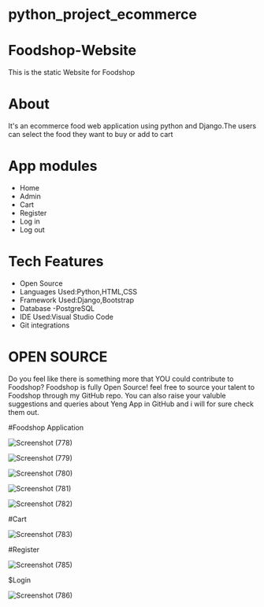 # python_project_ecommerce
# Foodshop-Website
This is the static Website for Foodshop

# About

It's an ecommerce food web application using python and Django.The users can select the food they want to buy or add to cart

# App modules

* Home
* Admin
* Cart
* Register
* Log in
* Log out

# Tech Features

* Open Source
* Languages Used:Python,HTML,CSS
* Framework Used:Django,Bootstrap
* Database -PostgreSQL
* IDE Used:Visual Studio Code
* Git integrations

# OPEN SOURCE

Do you feel like there is something more that YOU could contribute to Foodshop? Foodshop is fully Open Source! feel free to source your talent to Foodshop through my GitHub repo. You can also raise your valuble suggestions and queries about Yeng App in GitHub and i will for sure check them out.

#Foodshop Application

![Screenshot (778)](https://user-images.githubusercontent.com/81959303/213680506-cea0ea0d-24ce-4a3d-8919-e1f1f245d5fb.png)

![Screenshot (779)](https://user-images.githubusercontent.com/81959303/213680558-d0a2a344-779e-46f5-adcc-101e1b70e733.png)

![Screenshot (780)](https://user-images.githubusercontent.com/81959303/213680589-0ed9a762-ad7e-4b86-98d5-3d21f8389df8.png)

![Screenshot (781)](https://user-images.githubusercontent.com/81959303/213680599-66eba162-cf20-4307-b875-c68aed60ea1d.png)

![Screenshot (782)](https://user-images.githubusercontent.com/81959303/213680624-6e13dc2c-ae82-4045-a29b-4c180cf9bf40.png)

#Cart

![Screenshot (783)](https://user-images.githubusercontent.com/81959303/213680709-31b9e565-42ac-499b-964e-1c42c96a2134.png)

#Register

![Screenshot (785)](https://user-images.githubusercontent.com/81959303/213680782-ba82876f-8526-4c07-b308-a68eb32e103e.png)

$Login

![Screenshot (786)](https://user-images.githubusercontent.com/81959303/213680818-fe8f57b9-dda7-4bef-a229-e8ed7d8c806a.png)




